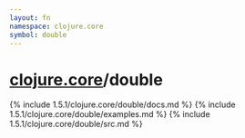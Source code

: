 ```yaml
---
layout: fn
namespace: clojure.core
symbol: double
---
```


# [clojure.core](../)/double

{% include 1.5.1/clojure.core/double/docs.md %}
{% include 1.5.1/clojure.core/double/examples.md %}
{% include 1.5.1/clojure.core/double/src.md %}

